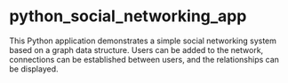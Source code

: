# python_social_networking_app
This Python application demonstrates a simple social networking system based on a graph data structure. Users can be added to the network, connections can be established between users, and the relationships can be displayed.
